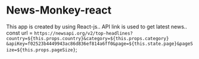 # News-Monkey-react
This app is created by using React-js..
API link is used to get latest news..
const url = `https://newsapi.org/v2/top-headlines?country=${this.props.country}&category=${this.props.category}
&apiKey=f02523b4449943ac86d836ef814a6ff0&page=${this.state.page}&pageSize=${this.props.pageSize}`;
